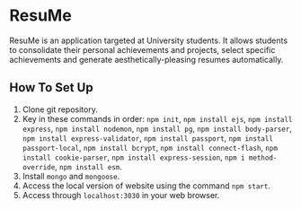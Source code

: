 # ResuMe
ResuMe is an application targeted at University students. It allows students to consolidate their personal achievements and projects, select specific achievements and generate aesthetically-pleasing resumes automatically.

## How To Set Up
1. Clone git repository.
2. Key in these commands in order:
   `npm init`, `npm install ejs`, `npm install express`, `npm install nodemon`, `npm install pg`, `npm install body-parser`,
   `npm install express-validator`, `npm install passport`, `npm install passport-local`, `npm install bcrypt`, `npm install connect-flash`, `npm install cookie-parser`, `npm install express-session`, `npm i method-override`, `npm install esm`.
3. Install `mongo` and `mongoose`.
4. Access the local version of website using the command `npm start`.
5. Access through `localhost:3030` in your web browser.
